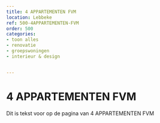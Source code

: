 ```yaml
---
title: 4 APPARTEMENTEN FVM
location: Lebbeke
ref: 500-4APPARTEMENTEN-FVM
order: 500
categories:
- toon alles
- renovatie
- groepswoningen
- interieur & design


---
```

# 4 APPARTEMENTEN FVM

Dit is tekst voor op de pagina van 4 APPARTEMENTEN FVM